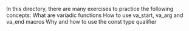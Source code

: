 In this directory, there are many exercises to practice the following concepts:
What are variadic functions
How to use va_start, va_arg and va_end macros
Why and how to use the const type qualifier
